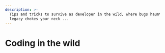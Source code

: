 ```yaml
---
description: >-
  Tips and tricks to survive as developer in the wild, where bugs haunt and
  legacy chokes your neck ...
---
```


# Coding in the wild

## 





